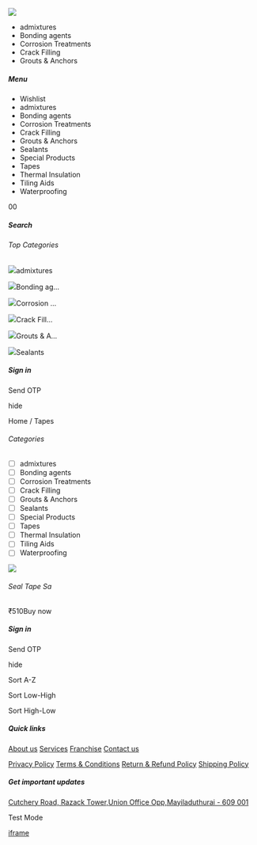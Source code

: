 ![](https://shop.buildingdoctor.org/assets/logo/logo.png)

- admixtures
- Bonding agents
- Corrosion Treatments
- Crack Filling
- Grouts & Anchors

##### Menu

- Wishlist
- admixtures
- Bonding agents
- Corrosion Treatments
- Crack Filling
- Grouts & Anchors
- Sealants
- Special Products
- Tapes
- Thermal Insulation
- Tiling Aids
- Waterproofing

00

##### Search

###### Top Categories

![](https://buildingdoctor.owncart.shop/uploads/images/QfHQVCHMYR-admixtures.webp)admixtures

![](https://buildingdoctor.owncart.shop/uploads/images/sbNC4HDxB0-bonding.webp)Bonding ag...

![](https://buildingdoctor.owncart.shop/uploads/images/uxaMupeDIW-corrosion.webp)Corrosion ...

![](https://buildingdoctor.owncart.shop/uploads/images/a6EbTDFSTi-crackfill.webp)Crack Fill...

![](https://buildingdoctor.owncart.shop/uploads/images/IpB4TYeIpp-grouts.webp)Grouts & A...

![](https://buildingdoctor.owncart.shop/uploads/images/f8UnNtmirG-sealant.webp)Sealants

##### Sign in

Send OTP

hide

Home /  Tapes

###### Categories

- [ ]  admixtures
- [ ]  Bonding agents
- [ ]  Corrosion Treatments
- [ ]  Crack Filling
- [ ]  Grouts & Anchors
- [ ]  Sealants
- [ ]  Special Products
- [ ]  Tapes
- [ ]  Thermal Insulation
- [ ]  Tiling Aids
- [ ]  Waterproofing

![](https://buildingdoctor.owncart.shop/uploads/images/RV2zw1fIn4-seal%20tape%20sa.webp)

###### Seal Tape Sa

₹510Buy now

##### Sign in

Send OTP

hide

Sort A-Z

Sort Low-High

Sort High-Low

##### Quick links

[About us](https://buildingdoctor.org/about-us) [Services](https://buildingdoctor.org/services) [Franchise](https://buildingdoctor.org/franchise) [Contact us](https://buildingdoctor.org/contact-us)

[Privacy Policy](https://buildingdoctor.org/privacy-policy) [Terms & Conditions](https://buildingdoctor.org/terms-and-conditions) [Return & Refund Policy](https://buildingdoctor.org/return-and-refund-policy) [Shipping Policy](https://buildingdoctor.org/shipping-policy)

##### Get important updates

[Cutchery Road, Razack Tower,Union Office Opp,Mayiladuthurai - 609 001](https://maps.app.goo.gl/jkQC3bnPuc6ong5N7)

Test Mode

[iframe](https://api.razorpay.com/v1/checkout/public?traffic_env=production&build=69396638ce57670bf0fec90e74ec3e190d7d5f55&build_v1=368703ca18df4bd6071ae944791cd8870683687b&checkout_v2=1&new_session=1)